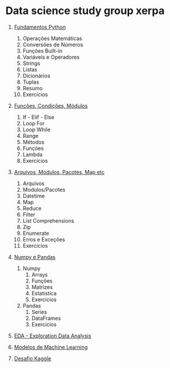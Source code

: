 # Data science study group xerpa

1. [Fundamentos Python](/class1)
    1. Operações Matemáticas
    2. Conversões de Números
    3. Funções Built-in
    4. Variáveis e Operadores
    5. Strings
    6. Listas
    7. Dicionários
    8. Tuplas
    9. Resumo
    10. Exercícios

2. [Funções, Condições, Módulos](/class2)
    1. If - Elif - Else
    2. Loop For
    3. Loop While
    4. Range
    5. Métodos
    6. Funções
    7. Lambda
    8. Exercícios

3. [Arquivos, Modulos, Pacotes, Map etc](/class3)
    1. Arquivos
    2. Modulos/Pacotes
    3. Datetime
    4. Map
    5. Reduce
    6. Filter
    7. List Comprehensions
    8. Zip
    9. Enumerate
    10. Erros e Exceções
    11. Exercícios

4. [Numpy e Pandas](/class4)
    1. Numpy
        1. Arrays
        2. Funções
        3. Matrizes
        4. Estatistica
        5. Exercicios
    2. Pandas
        1. Series
        2. DataFrames
        3. Exercicios

5. [EDA - Exploration Data Analysis](/class5)

6. [Modelos de Machine Learning](/class6)

7. [Desafio Kaggle](/class7)
